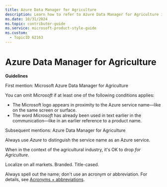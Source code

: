 ```yaml
---
title: Azure Data Manager for Agriculture
description: Learn how to refer to Azure Data Manager for Agriculture in your content.
ms.date: 10/31/2024
ms.topic: contributor-guide
ms.service: microsoft-product-style-guide
ms.custom:
  - TopicID 62163
---
```



# Azure Data Manager for Agriculture 

**Guidelines**

First mention: Microsoft Azure Data Manager for Agriculture  

You can omit *Microsoft* if at least one of the following conditions applies:  

- The Microsoft logo appears in proximity to the Azure service name—like on the same screen or surface.  
- The word *Microsoft* has already been used in text earlier in the communication—like in an earlier reference to a product name.  

Subsequent mentions: Azure Data Manager for Agriculture  

Always use *Azure* to distinguish the service name as an Azure service.

When in the context of the agricultural industry, it's OK to drop *for Agriculture*.

Localize on all markets. Branded. Title-cased.  

Always spell out the name; don't use an acronym or abbreviation. For details, see [Acronyms + abbreviations](~\acronyms-and-abbreviations.md).  

